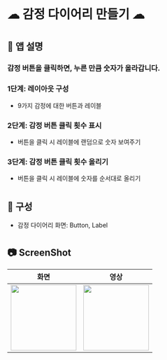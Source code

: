 # ☁︎ 감정 다이어리 만들기 ☁︎
#
## 📌 앱 설명
### 감정 버튼을 클릭하면, 누른 만큼 숫자가 올라갑니다.
### 1단계: 레이아웃 구성
- 9가지 감정에 대한 버튼과 레이블

### 2단계: 감정 버튼 클릭 횟수 표시
- 버튼을 클릭 시 레이블에 랜덤으로 숫자 보여주기

### 3단계: 감정 버튼 클릭 횟수 올리기
- 버튼을 클릭 시 레이블에 숫자를 순서대로 올리기
#
## 📌 구성
- 감정 다이어리 화면: Button, Label
#
## 📷 ScreenShot
|화면|영상|
|:-:|:-:|
|<img src="https://github.com/yeggrrr/EmotionDiaryApp/assets/161591832/7d8aeb8e-0317-47a2-9ab3-47b48b4d99a5" width="150"/>|<img src="https://github.com/yeggrrr/EmotionDiaryApp/assets/161591832/e91b3ec9-a37a-4775-9062-6a50df507970" width="150"/>|

